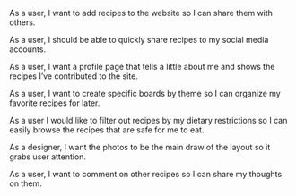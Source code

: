 As a user, I want to add recipes to the website so I can share them with others.

As a user, I should be able to quickly share recipes to my social media accounts.

As a user, I want a profile page that tells a little about me and shows the recipes I’ve contributed to the site.

As a user, I want to create specific boards by theme so I can organize my favorite recipes for later.

As a user I would like to filter out recipes by my dietary restrictions so I can easily browse the recipes that are safe for me to eat.

As a designer, I want the photos to be the main draw of the layout so it grabs user attention.

As a user, I want to comment on other recipes so I can share my thoughts on them.
